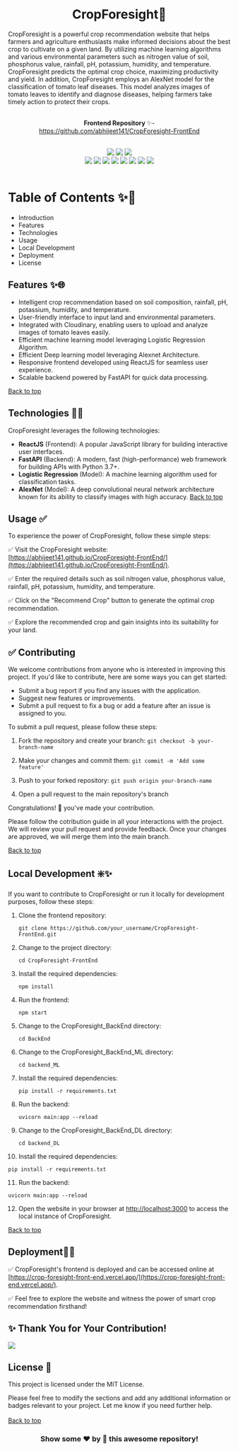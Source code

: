 <!---------------------Introduction Section--------------------->
<div id="top">
  
 <h1 align="center">CropForesight🌾</h1>
CropForesight is a powerful crop recommendation website that helps farmers and agriculture enthusiasts make informed decisions about the best crop to cultivate on a given land. By utilizing machine learning algorithms and various environmental parameters such as nitrogen value of soil, phosphorus value, rainfall, pH, potassium, humidity, and temperature. CropForesight predicts the optimal crop choice, maximizing productivity and yield.
In addition, CropForesight employs an AlexNet model for the classification of tomato leaf diseases. This model analyzes images of tomato leaves to identify and diagnose diseases, helping farmers take timely action to protect their crops.
<br>
 
 
<div align="center">

<br>

 **Frontend Repository** ✨-  
 https://github.com/abhijeet141/CropForesight-FrontEnd 

 
 
 <br>
<img src="https://forthebadge.com/images/badges/built-with-love.svg" />
<img src="https://forthebadge.com/images/badges/uses-brains.svg" />
<img src="https://forthebadge.com/images/badges/powered-by-responsibility.svg" />
  <br>
 <img src="https://img.shields.io/github/repo-size/abhijeet141/CropForesight?style=for-the-badge" />
 <img src="https://img.shields.io/github/issues/abhijeet141/CropForesight?style=for-the-badge" />
  <img src="https://img.shields.io/github/issues-closed-raw/abhijeet141/CropForesight?style=for-the-badge" />
  <img src="https://img.shields.io/github/issues-pr-closed/abhijeet141/CropForesight?style=for-the-badge" />
  <img src="https://img.shields.io/github/issues-pr-raw/abhijeet141/CropForesight?style=for-the-badge" />
  <img src="https://img.shields.io/github/forks/abhijeet141/CropForesight?style=for-the-badge" />
  <img src="https://img.shields.io/github/stars/abhijeet141/CropForesight?style=for-the-badge" />
  <img src="https://img.shields.io/github/contributors-anon/abhijeet141/CropForesight?style=for-the-badge" />
 
 </div>
<br>
<!---------------------Index Section--------------------->
 
# Table of Contents ✨📑
- Introduction
- Features
- Technologies
- Usage
- Local Development
- Deployment
- License

## Features ✨🌐

- Intelligent crop recommendation based on soil composition, rainfall, pH, potassium, humidity, and temperature.
- User-friendly interface to input land and environmental parameters.
- Integrated with Cloudinary, enabling users to upload and analyze images of tomato leaves easily.
- Efficient machine learning model leveraging Logistic Regression Algorithm.
- Efficient Deep learning model leveraging Alexnet Architecture.
- Responsive frontend developed using ReactJS for seamless user experience.
- Scalable backend powered by FastAPI for quick data processing.

 <a href="#top">Back to top</a>

## Technologies 👨‍🔧

CropForesight leverages the following technologies:

- **ReactJS** (Frontend): A popular JavaScript library for building interactive user interfaces.
- **FastAPI** (Backend): A modern, fast (high-performance) web framework for building APIs with Python 3.7+.
- **Logistic Regression** (Model): A machine learning algorithm used for classification tasks.
- **AlexNet** (Model): A deep convolutional neural network architecture known for its ability to classify images with high accuracy.
 <a href="#top">Back to top</a>

## Usage ✅

To experience the power of CropForesight, follow these simple steps:

✅ Visit the CropForesight website: [https://abhijeet141.github.io/CropForesight-FrontEnd/](https://abhijeet141.github.io/CropForesight-FrontEnd/).

✅ Enter the required details such as soil nitrogen value, phosphorus value, rainfall, pH, potassium, humidity, and temperature.

✅ Click on the "Recommend Crop" button to generate the optimal crop recommendation.

✅ Explore the recommended crop and gain insights into its suitability for your land.

<!---------------------Contribution Section--------------------->
 
## ✅ Contributing

We welcome contributions from anyone who is interested in improving this project. If you'd like to contribute, here are some ways you can get started:

- Submit a bug report if you find any issues with the application.
- Suggest new features or improvements.
- Submit a pull request to fix a bug or add a feature after an issue is assigned to you. 

To submit a pull request, please follow these steps:

1. Fork the repository and create your branch: ```git checkout -b your-branch-name``` 

2. Make your changes and commit them: ```git commit -m 'Add some feature'``` 

3. Push to your forked repository: ```git push origin your-branch-name```

4.  Open a pull request to the main repository's branch

Congratulations! 🎉 you've made your contribution.
 
Please follow the cotribution guide in all your interactions with the project.
We will review your pull request and provide feedback. Once your changes are approved, we will merge them into the main branch. 

 <a href="#top">Back to top</a>

## Local Development ❇️✨

If you want to contribute to CropForesight or run it locally for development purposes, follow these steps:

1. Clone the frontend repository:

   ```git clone https://github.com/your_username/CropForesight-FrontEnd.git```
 

2. Change to the project directory:

   ```cd CropForesight-FrontEnd```
 
3. Install the required dependencies:

   ```npm install```
 
4. Run the frontend:

   ```npm start```


5. Change to the CropForesight_BackEnd directory:

   ```cd BackEnd```

6. Change to the CropForesight_BackEnd_ML directory:

   ```cd backend_ML```

7. Install the required dependencies:

   ```pip install -r requirements.txt```

8. Run the backend:

   ```uvicorn main:app --reload```

9. Change to the CropForesight_BackEnd_DL directory:

   ```cd backend_DL```

10. Install the required dependencies:

   ```pip install -r requirements.txt```

11. Run the backend:

   ```uvicorn main:app --reload```

12. Open the website in your browser at [http://localhost:3000](http://localhost:3000) to access the local instance of CropForesight.

 
 <a href="#top">Back to top</a>
 
## Deployment🚀🚀

✅ CropForesight's frontend is deployed and can be accessed online at [https://crop-foresight-front-end.vercel.app/](https://crop-foresight-front-end.vercel.app/). 

✅ Feel free to explore the website and witness the power of smart crop recommendation firsthand!

## ✨ Thank You for Your Contribution!
<a href="https://github.com/abhijeet141/CropForesight/graphs/contributors">
  <img src="https://contrib.rocks/image?repo=abhijeet141/CropForesight" />
</a>

## License 🪪
This project is licensed under the MIT License.

Please feel free to modify the sections and add any additional information or badges relevant to your project. Let me know if you need further help.
<br><br>
 <a href="#top">Back to top</a>
</div>

<h3 align ="center">Show some ❤️ by 🌟 this awesome repository!</h3>
